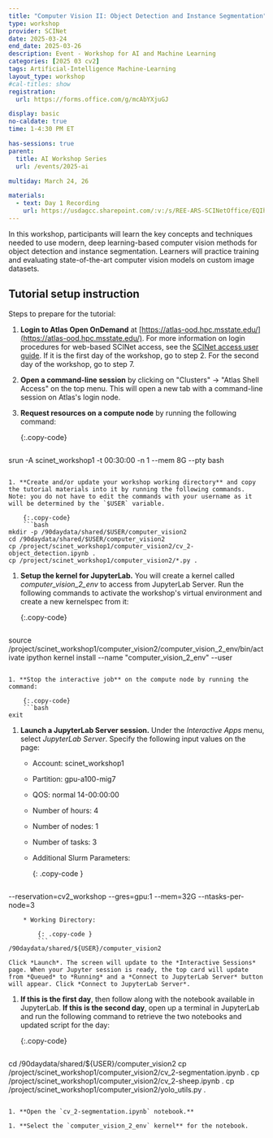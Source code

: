 ```yaml
---
title: "Computer Vision II: Object Detection and Instance Segmentation"
type: workshop
provider: SCINet
date: 2025-03-24
end_date: 2025-03-26
description: Event - Workshop for AI and Machine Learning
categories: [2025 03 cv2] 
tags: Artificial-Intelligence Machine-Learning
layout_type: workshop
#cal-titles: show
registration: 
  url: https://forms.office.com/g/mcAbYXjuGJ

display: basic
no-caldate: true
time: 1-4:30 PM ET

has-sessions: true
parent: 
  title: AI Workshop Series
  url: /events/2025-ai

multiday: March 24, 26

materials:
  - text: Day 1 Recording
    url: https://usdagcc.sharepoint.com/:v:/s/REE-ARS-SCINetOffice/EQIhrJ41HfBKnO5YlCUqVhkBGhwDViNBMLg-1DENiF5YHw
---
```


In this workshop, participants will learn the key concepts and techniques needed to use modern, deep learning-based computer vision methods for object detection and instance segmentation. Learners will practice training and evaluating state-of-the-art computer vision models on custom image datasets. <!--excerpt-->

## Tutorial setup instruction

Steps to prepare for the tutorial:

1. **Login to Atlas Open OnDemand** at [https://atlas-ood.hpc.msstate.edu/](https://atlas-ood.hpc.msstate.edu/). For more information on login procedures for web-based SCINet access, see the [SCINet access user guide]({{site.baseurl}}/guides/access/web-based-login). If it is the first day of the workshop, go to step 2. For the second day of the workshop, go to step 7.

1. **Open a command-line session** by clicking on "Clusters" -> "Atlas Shell Access" on the top menu. This will open a new tab with a command-line session on Atlas's login node.

1. **Request resources on a compute node** by running the following command: 

    {:.copy-code}
    ```bash
srun -A scinet_workshop1 -t 00:30:00 -n 1 --mem 8G --pty bash 
```

1. **Create and/or update your workshop working directory** and copy the tutorial materials into it by running the following commands. Note: you do not have to edit the commands with your username as it will be determined by the `$USER` variable. 

    {:.copy-code}
    ```bash
mkdir -p /90daydata/shared/$USER/computer_vision2
cd /90daydata/shared/$USER/computer_vision2
cp /project/scinet_workshop1/computer_vision2/cv_2-object_detection.ipynb .
cp /project/scinet_workshop1/computer_vision2/*.py .
```

1. **Setup the kernel for JupyterLab.** You will create a kernel called *computer_vision_2_env* to access from JupyterLab Server. Run the following commands to activate the workshop's virtual environment and create a new kernelspec from it:

    {:.copy-code}
    ```bash
source /project/scinet_workshop1/computer_vision2/computer_vision_2_env/bin/activate
ipython kernel install --name "computer_vision_2_env" --user
```

1. **Stop the interactive job** on the compute node by running the command:

    {:.copy-code}
    ```bash
exit
```

1. **Launch a JupyterLab Server session.** Under the *Interactive Apps* menu, select *JupyterLab Server*. Specify the following input values on the page:

    * Account: scinet_workshop1
    * Partition: gpu-a100-mig7
    * QOS: normal 14-00:00:00
    * Number of hours: 4
    * Number of nodes: 1
    * Number of tasks: 3
    * Additional Slurm Parameters: 
        
        {: .copy-code }
        ```
--reservation=cv2_workshop --gres=gpu:1 --mem=32G --ntasks-per-node=3
```
    * Working Directory: 
        
        {: .copy-code }
        ```
/90daydata/shared/${USER}/computer_vision2
```
  
    Click *Launch*. The screen will update to the *Interactive Sessions* page. When your Jupyter session is ready, the top card will update from *Queued* to *Running* and a *Connect to JupyterLab Server* button will appear. Click *Connect to JupyterLab Server*.

1. **If this is the first day**, then follow along with the notebook available in JupyterLab. **If this is the second day**, open up a terminal in JupyterLab and run the following command to retrieve the two notebooks and updated script for the day:

    {:.copy-code}
    ```bash
cd /90daydata/shared/${USER}/computer_vision2
cp /project/scinet_workshop1/computer_vision2/cv_2-segmentation.ipynb .
cp /project/scinet_workshop1/computer_vision2/cv_2-sheep.ipynb .
cp /project/scinet_workshop1/computer_vision2/yolo_utils.py .
```
  
1. **Open the `cv_2-segmentation.ipynb` notebook.**

1. **Select the `computer_vision_2_env` kernel** for the notebook.

